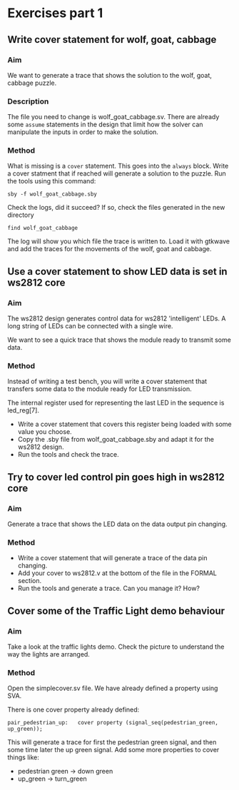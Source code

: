 # Exercises part 1

## Write cover statement for wolf, goat, cabbage

### Aim

We want to generate a trace that shows the solution to the wolf, goat, cabbage puzzle.

### Description

The file you need to change is wolf_goat_cabbage.sv.
There are already some `assume` statements in the design that limit how the solver
can manipulate the inputs in order to make the solution.

### Method

What is missing is a `cover` statement. This goes into the `always` block.
Write a cover statment that if reached will generate a solution to the puzzle.
Run the tools using this command:

    sby -f wolf_goat_cabbage.sby

Check the logs, did it succeed? If so, check the files generated in the new directory

    find wolf_goat_cabbage

The log will show you which file the trace is written to. Load it with gtkwave and 
add the traces for the movements of the wolf, goat and cabbage.

## Use a cover statement to show LED data is set in ws2812 core

### Aim

The ws2812 design generates control data for ws2812 'intelligent' LEDs. A long string
of LEDs can be connected with a single wire.

We want to see a quick trace that shows the module ready to transmit some data.

### Method

Instead of writing a test bench, you will write a cover statement that transfers some 
data to the module ready for LED transmission.

The internal register used for representing the last LED in the sequence is led_reg[7].

* Write a cover statement that covers this register being loaded with some value you choose.
* Copy the .sby file from wolf_goat_cabbage.sby and adapt it for the ws2812 design. 
* Run the tools and check the trace.

## Try to cover led control pin goes high in ws2812 core

### Aim

Generate a trace that shows the LED data on the data output pin changing.

### Method

* Write a cover statement that will generate a trace of the data pin changing.
* Add your cover to ws2812.v at the bottom of the file in the FORMAL section.
* Run the tools and generate a trace. Can you manage it? How?

## Cover some of the Traffic Light demo behaviour

### Aim

Take a look at the traffic lights demo. Check the picture to understand the way the lights
are arranged.

### Method

Open the simplecover.sv file. We have already defined a property using SVA.

There is one cover property already defined:

    pair_pedestrian_up:   cover property (signal_seq(pedestrian_green, up_green));

This will generate a trace for first the pedestrian green signal, and then some time later the up green signal.
Add some more properties to cover things like:

* pedestrian green -> down green
* up_green -> turn_green

